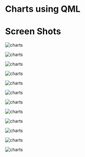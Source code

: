 Charts using QML
================


# Screen Shots

![charts](https://raw.githubusercontent.com/ring-lang/ring/master/samples/UsingQML/sample10/images/shot1.png)

![charts](https://raw.githubusercontent.com/ring-lang/ring/master/samples/UsingQML/sample10/images/shot2.png)

![charts](https://raw.githubusercontent.com/ring-lang/ring/master/samples/UsingQML/sample10/images/shot3.png)

![charts](https://raw.githubusercontent.com/ring-lang/ring/master/samples/UsingQML/sample10/images/shot4.png)

![charts](https://raw.githubusercontent.com/ring-lang/ring/master/samples/UsingQML/sample10/images/shot5.png)

![charts](https://raw.githubusercontent.com/ring-lang/ring/master/samples/UsingQML/sample10/images/shot6.png)

![charts](https://raw.githubusercontent.com/ring-lang/ring/master/samples/UsingQML/sample10/images/shot7.png)

![charts](https://raw.githubusercontent.com/ring-lang/ring/master/samples/UsingQML/sample10/images/shot8.png)

![charts](https://raw.githubusercontent.com/ring-lang/ring/master/samples/UsingQML/sample10/images/shot9.png)

![charts](https://raw.githubusercontent.com/ring-lang/ring/master/samples/UsingQML/sample10/images/shot10.png)

![charts](https://raw.githubusercontent.com/ring-lang/ring/master/samples/UsingQML/sample10/images/shot11.png)

![charts](https://raw.githubusercontent.com/ring-lang/ring/master/samples/UsingQML/sample10/images/shot12.png)


